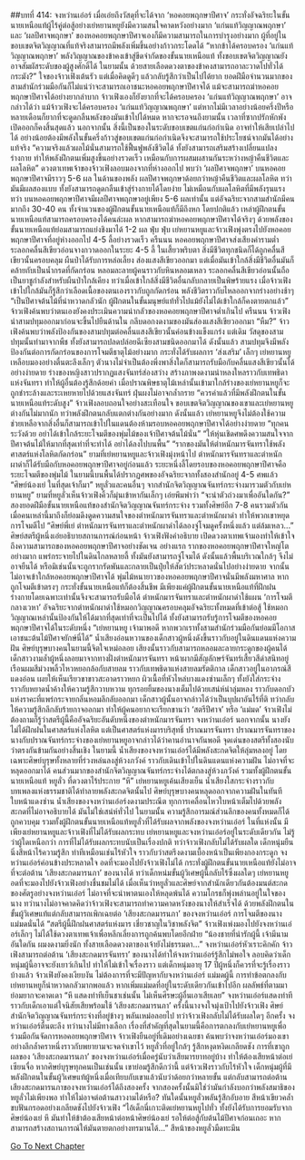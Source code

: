 ##บทที่ 414: จงหว่านเอ๋อร์
เมื่อเอ่ยถึงวัสดุที่จะได้จาก ‘หอคอยพฤกษาปีศาจ’ กระทั่งอัจฉริยะในขั้นนายเหนือแท้ผู้ไร้คู่ต่อสู้อย่างเย่หยานหยูยังมีความสนใจคาดหวังอย่างมาก
‘แก่นแท้วิญญาณพฤกษา’ และ ‘ผลปีศาจพฤกษา’ ของหอคอยพฤกษาปีศาจเองก็มีความสามารถในการบำรุงอย่างมาก ผู้ที่อยู่ในขอบเขตจิตวิญญาณที่แท้จริงสามารถมีพลังเพิ่มขึ้นอย่างก้าวกระโดดได้
“หากข้าได้ครอบครอง ‘แก่นแท้วิญญาณพฤกษา’ พลังวิญญาณของข้าคงเข้าสู่ขีดจำกัดของขั้นนายเหนือแท้ ทั้งขอบเขตจิตวิญญาณยังอาจสัมผัสระดับของผู้สูงศักดิ์ได้ ในยามนั้น ด้วยสายเลือดดวงตาของข้าคงสามารถอาละวาดไปทั่วได้กระมัง?”
ใจของจ้าวเฟิงเต้นรัว
แต่เมื่อคิดดูดีๆ แล้วกลับรู้สึกว่าเป็นไปได้ยาก
ยอดฝีมือจำนวนมากของสามสำนักร่วมมือกันก็ไม่แน่ว่าจะสามารถเอาชนะหอคอยพฤกษาปีศาจได้
แม้จะสามารถฆ่าหอคอยพฤกษาปีศาจได้อย่างยากลำบาก จ้าวเฟิงเองก็ยังยากที่จะได้ครอบครอง ‘แก่นแท้วิญญาณพฤกษา’
อาจกล่าวได้ว่า
แม้จ้าวเฟิงจะได้ครอบครอง ‘แก่นแท้วิญญาณพฤกษา’ แต่หากไม่มีเวลาอย่างน้อยครึ่งปีหรือหลายเดือนก็ยากที่จะดูดกลืนพลังของมันเข้าไปได้หมด หากจะรอจนถึงยามนั้น เวลาที่ซากปรักหักพังเปิดออกก็คงสิ้นสุดแล้ว
นอกจากนั้น สิ่งนี้เป็นของในระดับขอบเขตแก่นก่อกำเนิด อาจทำให้เสียเปล่าไปได้ อย่างน้อยต้องมีพลังในขั้นครึ่งก้าวสู่ขอบเขตแก่นก่อกำเนิดจึงจะสามารถใช้ประโยชน์จากมันได้อย่างแท้จริง
“ความจริงแล้วผลไม้นั่นสามารถใช้ฟื้นฟูพลังชีวิตได้ ทั้งยังสามารถเสริมสร้างเปลี่ยนแปลงร่างกาย ทำให้พลังฝึกตนเพิ่มสูงขึ้นอย่างรวดเร็ว เหมือนกับการผสมผสานกันระหว่างหญ้าคืนชีวิตและผลโลหิต”
ดวงตาเทพเจ้าของจ้าวเฟิงลอบมองจากที่ห่างออกไป พบว่า ‘ผลปีศาจพฤกษา’ บนหอคอยพฤกษาปีศาจมีราวๆ 5-6 ผล
ในด้านของพลัง ผลปีศาจพฤกษาด้อยกว่าหญ้าคืนชีวิตและผลโลหิต ทว่ามันมีผลสองแบบ ทั้งยังสามารถดูดกลืนเข้าสู่ร่างกายได้โดยง่าย ไม่เหมือนกับผลโลหิตที่มีพลังรุนแรง
ทว่า
บนหอคอยพฤกษาปีศาจมีผลปีศาจพฤกษาอยู่เพียง 5-6 ผลเท่านั้น
แต่อัจฉริยะจากสามสำนักมีคนมากถึง 30-40 คน ทั้งจำนวนของผู้ฝึกตนขั้นนายเหนือแท้ก็มีถึงหก
โดยปกติแล้ว เหล่าผู้ฝึกตนขั้นนายเหนือแท้สามารถครอบครองได้คนล่ะผล หากสามารถฆ่าหอคอยพฤกษาปีศาจได้จริงๆ ด้วยพลังของขั้นนายเหนือแท้ย่อมสามารถแย่งชิงมาได้ 1-2 ผล
ฟุ่บ ฟุ่บ
เย่หยานหยูและจ้าวเฟิงพุ่งตรงไปยังหอคอยพฤกษาปีศาจที่อยู่ห่างออกไป 4-5 ลี้อย่างรวดเร็ว
ครืนนน
หอคอยพฤกษาปีศาจส่งเสียงคำรามต่ำ ระลอกคลื่นสีเขียวอ่อนจางกวาดออกในระยะ 4-5 ลี้
ในเสี้ยวพริบตา สิ่งมีชีวิตทุกชนิดก็ได้ถูกคลื่นสีเขียวนั้นครอบคลุม ผืนป่าได้รับการหล่อเลี้ยง ส่องแสงสีเขียวออกมา
แต่เมื่อมันเข้าใกล้สิ่งมีชีวิตอื่นมันก็คล้ายกับเป็นน้ำกรดที่กัดกร่อน หลอมละลายผู้คนราวกับหินหลอมเหลว
ระลอกคลื่นสีเขียวอ่อนนั้นถือเป็นยาชูกำลังสำหรับผืนป่าใกล้เคียง ทว่าเมื่อเข้าใกล้สิ่งมีชีวิตอื่นกลับกลายเป็นพิษร้ายแรง
เมื่อจ้าวเฟิงเข้าไปใกล้มันก็รู้สึกว่าเลือดเนื้อของตนเองราวกับถูกกัดกร่อน พลังชีวิตราวกับไหลออกจากร่างอย่างช้าๆ
“เป็นปีศาจต้นไม้ที่น่าหวาดกลัวนัก ผู้ฝึกตนในขั้นมนุษย์แท้ทั่วไปแม้ยังไม่ได้เข้าใกล้ก็คงตายตกแล้ว”
จ้าวเฟิงค้นพบว่าตนเองยังคงประเมินความน่ากลัวของหอคอยพฤกษาปีศาจต่ำเกินไป
ครืนนน
จ้าวเฟิงนำสามปทุมออกมาก่อนจะขึ้นไปยืนด้านใน กลีบดอกงดงามของมันส่องแสงสีเขียวออกมา
“หืม?”
จ้าวเฟิงค้นพบว่าพลังป้องกันของสามปทุมต่อคลื่นแสงสีเขียวนั้นค่อนข้างแข็งแกร่ง
แต่เดิม
วัสดุของสามปทุมนั้นทำมาจากพืช ทั้งยังสามารถปลดปล่อยฉีเซียงสามชนิดออกมาได้
ดังนั้นแล้ว สามปทุมจึงมีพลังป้องกันต่อการกัดกร่อนของการโจมตีธาตุไม้อย่างมาก กระทั่งได้รับผลการ ‘ส่งเสริม’ เล็กๆ
เย่หยานหยูเหลือบมองอย่างตื่นตะลึงเล็กๆ ตัวนางไม่จำเป็นต้องพึ่งพาสิ่งใดก็สามารถรับมือกับคลื่นแสงสีเขียวนั้นได้อย่างง่ายดาย
ร่างของหญิงสาวปรากฏแสงจันทร์ส่องสว่าง สร้างภาพงดงามน่าหลงใหลราวกับเทพธิดาแห่งจันทรา ทำให้ผู้อื่นต้องรู้สึกด้อยค่า
เมื่อปราณพิษธาตุไม้เหล่านั้นเข้ามาใกล้ร่างของเย่หยานหยูก็จะถูกชำระล้างและระเหยหายไปด้วยแสงจันทร์ ฝุ่นผงไม่อาจกล้ำกราย
“ควรค่าแล้วที่มีพลังฝึกตนในขั้นนายเหนือแท้ระดับสูง”
จ้าวเฟิงลอบถอนใจอย่างสะเทือนใจ
ขอบเขตจิตวิญญาณของเขาและเย่หยานหยูต่างกันไม่มากนัก ทว่าพลังฝึกตนกลับแตกต่างกันอย่างมาก
ดังนั้นแล้ว เย่หยานหยูจึงไม่ต้องใช้ความช่วยเหลือจากสิ่งอื่นก็สามารถเข้าไปในแดนต้องห้ามรอบหอคอยพฤกษาปีศาจได้อย่างง่ายดาย
“ทุกคนระวังด้วย อย่าได้เข้าใกล้ระยะโจมตีของพุ่มไม้ของเจ้าปีศาจต้นไม้นั่น”
“ให้หุ่นเชิดศพดึงความสนใจจากปีศาจต้นไม้ให้มากที่สุดเท่าที่จะทำได้ อย่าได้ลงไปบนพื้น”
“รากของมันให้ตำหนักมารจันทราใช้พลังศาสตร์แห่งโลหิตกัดกร่อน”
ยามที่เย่หยานหยูและจ้าวเฟิงมุ่งหน้าไป ตำหนักมารจันทราและตำหนักผาดำก็ได้รับมือกับหอคอยพฤกษาปีศาจอยู่ก่อนแล้ว
ระยะหนึ่งลี้โดยรอบของหอคอยพฤกษาปีศาจคือระยะโจมตีของพุ่มไม้ ในยามนี้บนพื้นได้ปรากฏศพของอัจฉริยะจากทั้งสองสำนักอยู่ 4-5 ศพแล้ว
“ศิษย์น้องเย่ ในที่สุดเจ้าก็มา”
หยูลั่วและคนอื่นๆ จากสำนักจิตวิญญาณจันทร์กระจ่างมารวมตัวกับเย่หยานหยู”
ยามที่หยูลั่วเห็นจ้าวเฟิงคิ้วก็มุ่นเข้าหากันเล็กๆ เอ่ยพึมพำว่า “จะนำตัวถ่วงมาเพื่ออันใดกัน?”
สองยอดฝีมือขั้นนายเหนือแท้ของสำนักจิตวิญญาณจันทร์กระจ่าง รวมทั้งศิษย์อีก 7-8 คนรวมตัวกัน
เมื่อคนเหล่านี้มาถึงก็ย่อมดึงดูดความสนใจของตำหนักมารจันทราและตำหนักผาดำ ทำให้พวกเขาหยุดการโจมตีไป
“ศิษย์พี่เย่ ตำหนักมารจันทราและตำหนักผาดำได้ลองจู่โจมดูครั้งหนึ่งแล้ว แต่ล้มเหลว...”
ศิษย์สตรีผู้หนึ่งเอ่ยอธิบายสถานการณ์ก่อนหน้า
จ้าวเฟิงฟังคำอธิบาย เปิดดวงตาเทพเจ้ามองทำให้เข้าใจถึงความสามารถของหอคอยพฤกษาปีศาจอย่างชัดเจน
อย่างแรก
รากของหอคอยพฤกษาปีศาจใหญ่โตอย่างมาก แพร่กระจายไปในดินไกลหลายลี้ ทั้งมันยังสามารถจู่โจมได้
ดังนั้นแล้วพื้นบริเวณใกล้ๆ จึงไม่อาจยืนได้ หรือมิเช่นนั้นจะถูกรากรัดพันและกลายเป็นปุ๋ยให้สัตว์ประหลาดนั่นไปอย่างง่ายดาย
จากนั้น
ไม่อาจเข้าใกล้หอคอยพฤกษาปีศาจได้
พุ่มไม้หนายาวของหอคอยพฤกษาปีศาจนั่นมีพลังมหาศาล หากถูกโจมตีเข้าตรงๆ กระทั่งขั้นนายเหนือแท้ก็ต้องสิ้นชีพ มีเพียงแค่ผู้ฝึกตนขั้นนายเหนือแท้ที่ฝึกฝนร่างกายโดยเฉพาะเท่านั้นจึงจะสามารถรับมือได้
ตำหนักมารจันทราและตำหนักผาดำใช้แผน ‘การโจมตีกลางเวหา’
อัจฉริยะจากตำหนักผาดำใช้หมอกวิญญาณครอบคลุมอัจฉริยะทั้งหมดที่เข้าต่อสู้ ใช้หมอกวิญญาณเหล่านั้นป้องกันให้ได้มากที่สุดเท่าที่จะเป็นไปได้ ทั้งยังสามารถรับรู้การโจมตีของหอคอยพฤกษาปีศาจได้ในระดับหนึ่ง
“เย่หยานหยู เจ้ามาพอดี หากพวกเราทั้งสามสำนักร่วมมือกันย่อมมีโอกาสเอาชนะต้นไม้ปีศาจยักษ์นี่ได้”
น้ำเสียงอ่อนหวานของเด็กสาวผู้หนึ่งดังขึ้นราวกับอยู่ในดินแดนแห่งความฝัน
ศิษย์บุรุษบางคนในยามนี้จิตใจเหม่อลอย เสียงนั้นราวกับสามารถหลอมละลายกระดูกของผู้คนได้
เด็กสาวงามล้ำผู้หนึ่งลอยมาจากทางฝั่งตำหนักมารจันทรา หน้าผากมีสัญลักษร์จันทร์เสี้ยวสีดำสนิทอยู่ เรือนผมสีม่วงพลิ้วไหวหยอกล้อกับสายลม ราวกับเทพธิดาแห่งสายลมรัตติกาล
เด็กสาวอยู่ในอาภรณ์สีแดงอ่อน เผยให้เห็นเรียวขาขาวสะอาดราวหยก ผิวเนื้อที่หัวไหล่บางแดงซ่านเล็กๆ ทั้งยังใส่กระจ่างราวกับหยาดน้ำค้างให้ความรู้สึกวาบหวาม ทุกรอยยิ้มของนางเต็มไปด้วยเสน่ห์น่าลุ่มหลง ราวกับดอกบัวแห่งราคะที่แพร่กระจายกลิ่นหอมลึกลับออกมา
เด็กสาวผู้นั้นอาจกล่าวได้ว่าเป็นบุปผาอันไร้ที่ติ ทว่ากลับให้ความรู้สึกลึกลับร้ายกาจออกมา ทำให้ผู้คนอยากจะเรียกขานว่า ‘สตรีปีศาจ’ หรือ ‘แม่มด’
จ้าวเฟิงไม่ต้องถามก็รู้ว่าสตรีผู้นี้คืออัจฉริยะอันดับหนึ่งของตำหนักมารจันทรา จงหว่านเอ๋อร์
นอกจากนั้น นางยังไม่ได้ฝึกฝนในศาสตร์แห่งโลหิต แต่เป็นศาสตร์แห่งมารบริสุทธิ์ ปราณมารจันทรา
ปราณมารจันทราของนางกับปราณจันทร์กระจ่างของเย่หยานหยูอาจกล่าวได้ว่าคานอำนาจกันพอดี
จุดเด่นของสตรีทั้งสองนับว่าตรงกันข้ามกันอย่างสิ้นเชิง
ในยามนี้
น้ำเสียงของจงหว่านเอ๋อร์ได้มีพลังสะกดจิตให้ลุ่มหลงอยู่ โดยเฉพาะศิษย์บุรุษทั้งหลายที่ร่วงหล่นลงสู่ห้วงภวังค์ ราวกับเดินเข้าไปในดินแดนแห่งความฝัน ไม่อาจที่จะหลุดออกมาได้
คนส่วนมากของสำนักจิตวิญญาณจันทร์กระจ่างได้ตกลงสู่ห้วงภวังค์ รวมทั้งผู้ฝึกตนขั้นนายเหนือแท้ หยูลั่ว ที่ดวงตาไร้ประกาย
“หึ”
เย่หยานหยูเค้นเสียงเย็น น้ำเสียงใสกระจ่างราวกับบทเพลงแห่งธรรมชาติได้ทำลายพลังสะกดจิตนั้นไป
ศิษย์บุรุษบางคนหลุดออกจากความฝันในทันที ใบหน้าแดงซ่าน
น้ำเสียงของจงหว่านเอ๋อร์งดงามประณีต ทุกการเคลื่อนไหวใบหน้าเต็มไปด้วยพลังสะกดที่ไม่อาจอธิบายได้ มันไม่ใช่เสน่ห์ทั่วไป
ในยามนั้น ความรู้สึกอารมณ์ส่วนลึกของคนทั้งหมดก็ได้ถูกควบคุม
รวมทั้งผู้ฝึกตนขั้นนายเหนือแท้หยูลั่วที่ได้รับผลจากพลังของจงหว่านเอ๋อร์
ในที่แห่งนั้น มีเพียงเย่หยานหยูและจ้าวเฟิงที่ไม่ได้รับผลกระทบ
เย่หยานหยูและจงหว่านเอ๋อร์อยู่ในระดับเดียวกัน ไม่รู้ว่าผู้ใดเหนือกว่า การที่ไม่ได้รับผลกระทบนับเป็นเรื่องปกติ
ทว่าจ้าวเฟิงกลับไม่ได้รับผลใด
เด็กหนุ่มยืนนิ่งสีหน้าไร้ความรู้สึก ท่าทีเหมือนเช่นไร้หัวใจ ราวกับว่าสตรีงดงามเบื้องหน้าเป็นเพียงกองกระดูก
จงหว่านเอ๋อร์ค่อนข้างประหลาดใจ อดที่จะมองไปยังจ้าวเฟิงไม่ได้
กระทั่งผู้ฝึกตนขั้นนายเหนือแท้ยังไม่อาจที่จะต่อต้าน ‘เสียงสะกดมารนภา’ ของนางได้ ทว่าเด็กหน่มขั้นผู้วิเศษผู้นี้กลับไร้ซึ่งผลใดๆ
เย่หยานหยูอดที่จะมองไปยังจ้าวเฟิงอย่างชื่นชมไม่ได้
เมื่อเห็นว่าหยูลั่วและศิษย์จากสำนักเดียวกันต้องมนต์สะกดของศัตรูอย่างจงหว่านเอ๋อร์ ไม่อาจที่จะนำพาตนเองให้หลุดพ้นได้ ความโกรธก็พุ่งพล่านอยู่ในใจของนาง
ทว่านางไม่อาจคาดคิดว่าจ้าวเฟิงจะสามารถทำความคาดหวังของนางให้สำเร็จได้ ด้วยพลังฝึกตนในขั้นผู้วิเศษแท้แต่กลับสามารถเพิกเฉยต่อ ‘เสียงสะกดมารนภา’ ของจงหว่านเอ๋อร์ การโจมตีของนางแม่มดนั่นได้
“สตรีผู้นี้ฝึกฝนศาสตร์แห่งมาร เชี่ยวชาญในวิชาพลังจิต”
จ้าวเฟิงเพ่งมองไปยังจงหว่านเอ๋อร์เล็กๆ ไม่ได้ใช้ดวงตาเทพเจ้าเพื่อหลีกเลี่ยงการถูกค้นพบโดยอีกฝ่าย
“น้องชายที่น่ารักผู้นี้ เจ้ามีนามอันใดกัน ผมงดงามยิ่งนัก ทั้งสายเลือดดวงตาของเจ้ายังไม่ธรรมดา...”
จงหว่านเอ๋อร์หัวเราะคิกคัก
จ้าวเฟิงสามารถต่อต้าน ‘เสียงสะกดมารจันทรา’ ของนางได้ทำให้จงหว่านเอ๋อร์รู้สึกไม่พอใจ ลอบคิดว่าเด็กหนุ่มผู้นี้อาจจะยังเยาว์เกินไป ทำให้ไม่เข้าใจเรื่องราว
แต่เด็กหนุ่มอายุ 17 ปีผู้หนึ่งก็ควรที่จะรู้เรื่องราวบ้างแล้ว
จ้าวเฟิงยังคงเงียบงัน ไม่ต้องการที่จะมีปัญหากับจงหว่านเอ๋อร์ แม่มดผู้นี้
การทำข้อตกลงกับเย่หยานหยูก็น่าหวาดกลัวมากพอแล้ว หากเพิ่มแม่มดที่อยู่ในระดับเดียวกันเข้าไปอีก ผลลัพธ์ที่ตามมาย่อมยากจะคาดเดา
“หึ แสดงท่าทีเย็นชาเช่นนั้น ไม่เห็นศีรษะผู้อื่นเอาเสียเลย”
จงหว่านเอ๋อร์แสดงท่าทีราวกับเด็กเอาแต่ใจนิสัยเสียพร้อมใช้ ‘เสียงสะกดมารนภา’
ครั้งนี้นางจงใจมุ่งเป้าไปยังจ้าวเฟิง ศิษย์สำนักจิตวิญญาณจันทร์กระจ่างที่อยู่ข้างๆ พลันเหม่อลอยไป
ทว่าจ้าวเฟิงกลับไม่ได้รับผลใดๆ อีกครั้ง
จงหว่านเอ๋อร์ตื่นตะลึง ทว่านางไม่มีทางเลือก เรื่องที่สำคัญที่สุดในยามนี้คือการตกลงกับเย่หยานหยูเพื่อร่วมมือกันจัดการหอคอยพฤกษาปีศาจ
จ้าวเฟิงยืนอยู่ที่เดิมอย่างเฉยชา ค้นพบว่าจงหว่านเอ๋อร์มองเขาอย่างลึกล้ำคราหนึ่งราวกับพยายามจะจดจำเขาไว้
หยูลั่วที่อยู่ใกล้ๆ รู้สึกหงุดหงิดเกลียดชัง
การที่เขาถูกผลของ ‘เสียงสะกดมารนภา’ ของจงหว่านเอ๋อร์เมื่อครู่นับว่าเสียมารยาทอยู่บ้าง ทำให้ต้องเสียหน้าต่อเย่เซียนจื่อ
หากศิษย์บุรุษทุกคนเป็นเช่นนั้น เขาย่อมรู้สึกดีกว่านี้
แต่จ้าวเฟิงราวกับไร้หัวใจ เด็กหนุ่มผู้ที่มีพลังฝึกตนในขั้นผู้วิเศษแท้ผู้หนึ่งเมื่อเทียบกับเขาแล้วนับว่าด้อยกว่าหลายขั้น แต่กลับสามารถต่อต้านเสียงสะกดมารนภาของจงหว่านเอ๋อร์ได้ถึงสองครั้ง
จากสองครั้งนั้นมิใช่ว่ามันกำลังบอกว่าพลังสมาธิของหยูลั่วไม่เพียงพอ ทำให้ไม่อาจต่อต้านสาวงามได้หรือ?
ทันใดนั้นหยูลั่วพลันรู้สึกอับอาย สีหน้าเขียวคล้ำ ขบฟันกรอดอย่างเกลียดชังไปยังจ้าวเฟิง
“ไอ้เด็กนี่เกาะติดเย่หยานหยูไปทั่ว ทั้งยังได้รับการยอมรับจากศิษย์น้องเย่ หึ มันทำให้ข้าต้องเสียหน้าต่อหน้าศิษย์น้องเย่ รอให้ต่อสู้กับต้นไม้ปีศาจก่อนเถอะ หากสามารถสร้างสถานการณ์ให้มันตายตกอย่างทรมานได้...”
สีหน้าของหยูลั่วมืดทะมึน


[Go To Next Chapter]( ./194.md)